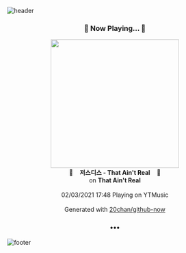 ![header](https://capsule-render.vercel.app/api?type=wave&height=170&section=header&text=Hi.%20I'm%20SHIFT&fontColor=090707&fontAlignX=45&fontAlignY=65&fontSize=100)

<h3 align="center">🎵 Now Playing... 🎵</h3>
<p align="center">
  <a href="https://music.youtube.com/channel/UCQ35pW9P3Fe6fB8_Gt_LUgw">
    <img width="300" src="https://lh3.googleusercontent.com/9h-nvN488B5KKEZHvYPb7iLXJ9L62tXwUtE5qHrK7cYrlWKfFpUeAjC1FwAGtk2W3DSKr6_08xNrGe4">
  </a>
  <br>
  🎵&nbsp&nbsp&nbsp <b>저스디스 - That Ain't Real</b> &nbsp&nbsp&nbsp🎵
  <br>
  on <b>That Ain't Real</b>
  
  <br />
  <br />
  02/03/2021 17:48 Playing on YTMusic
  <br />
  <br />
  Generated with <a href="https://github.com/20chan/github-now">20chan/github-now</a>
</p>

<h3 align="center">•••</h3>

![footer](https://capsule-render.vercel.app/api?type=wave&height=150&section=footer)
